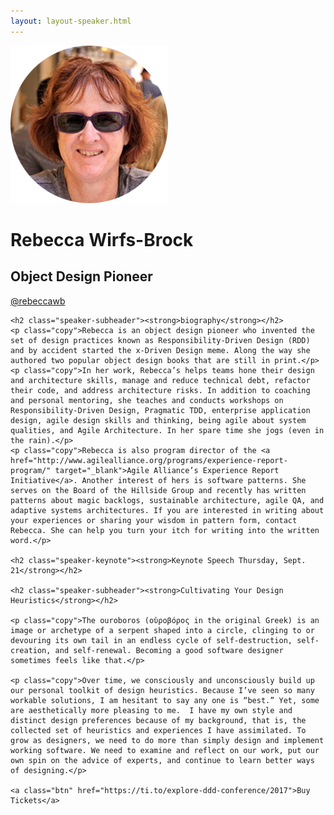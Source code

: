 ```yaml
---
layout: layout-speaker.html
---
```


<div class="container section featured-speaker">
  <div class="row">
  <div class="col-xs-12 col-sm-2 img-container">
    <img class="speaker-page-img" src="../img/speakers/Rebecca-Wirfs-Brock-ON.png" />
  </div>
  <div class="col-xs-12 col-sm-10 copy-container">
    <h1 class="speaker-header">Rebecca Wirfs-Brock</h1>
    <h2 class="speaker-subtitle">Object Design Pioneer</h2>
    <p class="copy"><a class="speaker-handle" href="https://twitter.com/rebeccawb" target="_blank">@rebeccawb</a></p>

    <h2 class="speaker-subheader"><strong>biography</strong></h2>
    <p class="copy">Rebecca is an object design pioneer who invented the set of design practices known as Responsibility-Driven Design (RDD) and by accident started the x-Driven Design meme. Along the way she authored two popular object design books that are still in print.</p>
    <p class="copy">In her work, Rebecca’s helps teams hone their design and architecture skills, manage and reduce technical debt, refactor their code, and address architecture risks. In addition to coaching and personal mentoring, she teaches and conducts workshops on Responsibility-Driven Design, Pragmatic TDD, enterprise application design, agile design skills and thinking, being agile about system qualities, and Agile Architecture. In her spare time she jogs (even in the rain).</p>
    <p class="copy">Rebecca is also program director of the <a href="http://www.agilealliance.org/programs/experience-report-program/" target="_blank">Agile Alliance’s Experience Report Initiative</a>. Another interest of hers is software patterns. She serves on the Board of the Hillside Group and recently has written patterns about magic backlogs, sustainable architecture, agile QA, and adaptive systems architectures. If you are interested in writing about your experiences or sharing your wisdom in pattern form, contact Rebecca. She can help you turn your itch for writing into the written word.</p>

    <h2 class="speaker-keynote"><strong>Keynote Speech Thursday, Sept. 21</strong></h2>

    <h2 class="speaker-subheader"><strong>Cultivating Your Design Heuristics</strong></h2>

    <p class="copy">The ouroboros (οὐροβόρος in the original Greek) is an image or archetype of a serpent shaped into a circle, clinging to or devouring its own tail in an endless cycle of self-destruction, self-creation, and self-renewal. Becoming a good software designer sometimes feels like that.</p>

    <p class="copy">Over time, we consciously and unconsciously build up our personal toolkit of design heuristics. Because I’ve seen so many workable solutions, I am hesitant to say any one is “best.” Yet, some are aesthetically more pleasing to me.  I have my own style and distinct design preferences because of my background, that is, the collected set of heuristics and experiences I have assimilated. To grow as designers, we need to do more than simply design and implement working software. We need to examine and reflect on our work, put our own spin on the advice of experts, and continue to learn better ways of designing.</p>

    <a class="btn" href="https://ti.to/explore-ddd-conference/2017">Buy Tickets</a>

  </div>
</div>
</div>
